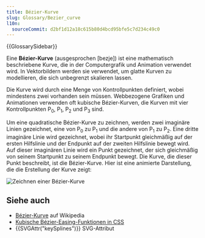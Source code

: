 ```yaml
---
title: Bézier-Kurve
slug: Glossary/Bezier_curve
l10n:
  sourceCommit: d2bf1d12a18c615b80d4bcd95bfe5c7d234c49c0
---
```


{{GlossarySidebar}}

Eine **Bézier-Kurve** (ausgesprochen \[bezje]) ist eine mathematisch beschriebene Kurve, die in der Computergrafik und Animation verwendet wird. In Vektorbildern werden sie verwendet, um glatte Kurven zu modellieren, die sich unbegrenzt skalieren lassen.

Die Kurve wird durch eine Menge von Kontrollpunkten definiert, wobei mindestens zwei vorhanden sein müssen. Webbezogene Grafiken und Animationen verwenden oft kubische Bézier-Kurven, die Kurven mit vier Kontrollpunkten P<sub>0</sub>, P<sub>1</sub>, P<sub>2</sub> und P<sub>3</sub> sind.

Um eine quadratische Bézier-Kurve zu zeichnen, werden zwei imaginäre Linien gezeichnet, eine von P<sub>0</sub> zu P<sub>1</sub> und die andere von P<sub>1</sub> zu P<sub>2</sub>. Eine dritte imaginäre Linie wird gezeichnet, wobei ihr Startpunkt gleichmäßig auf der ersten Hilfslinie und der Endpunkt auf der zweiten Hilfslinie bewegt wird. Auf dieser imaginären Linie wird ein Punkt gezeichnet, der sich gleichmäßig von seinem Startpunkt zu seinem Endpunkt bewegt. Die Kurve, die dieser Punkt beschreibt, ist die Bézier-Kurve. Hier ist eine animierte Darstellung, die die Erstellung der Kurve zeigt:

![Zeichnen einer Bézier-Kurve](bezier_2_big.gif)

## Siehe auch

- [Bézier-Kurve](https://en.wikipedia.org/wiki/B%C3%A9zier_curve) auf Wikipedia
- [Kubische Bézier-Easing-Funktionen in CSS](/de/docs/Web/CSS/easing-function#using_the_cubic-bezier_function)
- {{SVGAttr("keySplines")}} SVG-Attribut
